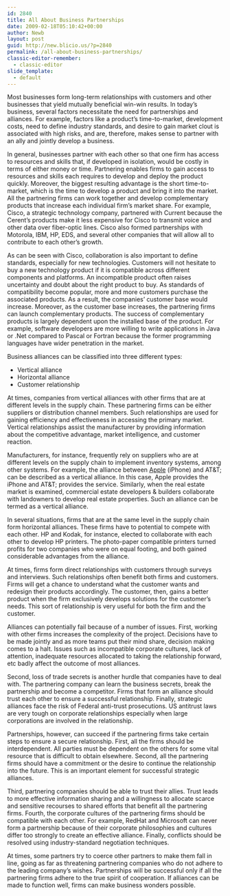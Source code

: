 ```yaml
---
id: 2840
title: All About Business Partnerships
date: 2009-02-18T05:10:42+00:00
author: Newb
layout: post
guid: http://new.blicio.us/?p=2840
permalink: /all-about-business-partnerships/
classic-editor-remember:
  - classic-editor
slide_template:
  - default
---
```

Most businesses form long-term relationships with customers and other businesses that yield mutually beneficial win-win results. In today’s business, several factors necessitate the need for partnerships and alliances. For example, factors like a product’s time-to-market, development costs, need to define industry standards, and desire to gain market clout is associated with high risks, and are, therefore, makes sense to partner with an ally and jointly develop a business.

In general, businesses partner with each other so that one firm has access to resources and skills that, if developed in isolation, would be costly in terms of either money or time. Partnering enables firms to gain access to resources and skills each requires to develop and deploy the product quickly. Moreover, the biggest resulting advantage is the short time-to-market, which is the time to develop a product and bring it into the market. All the partnering firms can work together and develop complementary products that increase each individual firm’s market share. For example, Cisco, a strategic technology company, partnered with Current because the Cerent’s products make it less expensive for Cisco to transmit voice and other data over fiber-optic lines. Cisco also formed partnerships with Motorola, IBM, HP, EDS, and several other companies that will allow all to contribute to each other’s growth.

As can be seen with Cisco, collaboration is also important to define standards, especially for new technologies. Customers will not hesitate to buy a new technology product if it is compatible across different components and platforms. An incompatible product often raises uncertainty and doubt about the right product to buy. As standards of compatibility become popular, more and more customers purchase the associated products. As a result, the companies’ customer base would increase. Moreover, as the customer base increases, the partnering firms can launch complementary products. The success of complementary products is largely dependent upon the installed base of the product. For example, software developers are more willing to write applications in Java or .Net compared to Pascal or Fortran because the former programming languages have wider penetration in the market.

Business alliances can be classified into three different types:

  * Vertical alliance
  * Horizontal alliance
  * Customer relationship

At times, companies from vertical alliances with other firms that are at different levels in the supply chain. These partnering firms can be either suppliers or distribution channel members. Such relationships are used for gaining efficiency and effectiveness in accessing the primary market. Vertical relationships assist the manufacturer by providing information about the competitive advantage, market intelligence, and customer reaction.

Manufacturers, for instance, frequently rely on suppliers who are at different levels on the supply chain to implement inventory systems, among other systems. For example, the alliance between [Apple](https://new.blicio.us/the-humble-beginnings-of-apple/) (iPhone) and AT&T; can be described as a vertical alliance. In this case, Apple provides the iPhone and AT&T; provides the service. Similarly, when the real estate market is examined, commercial estate developers & builders collaborate with landowners to develop real estate properties. Such an alliance can be termed as a vertical alliance.

In several situations, firms that are at the same level in the supply chain form horizontal alliances. These firms have to potential to compete with each other. HP and Kodak, for instance, elected to collaborate with each other to develop HP printers. The photo-paper compatible printers turned profits for two companies who were on equal footing, and both gained considerable advantages from the alliance.

At times, firms form direct relationships with customers through surveys and interviews. Such relationships often benefit both firms and customers. Firms will get a chance to understand what the customer wants and redesign their products accordingly. The customer, then, gains a better product when the firm exclusively develops solutions for the customer’s needs. This sort of relationship is very useful for both the firm and the customer.

Alliances can potentially fail because of a number of issues. First, working with other firms increases the complexity of the project. Decisions have to be made jointly and as more teams put their mind share, decision making comes to a halt. Issues such as incompatible corporate cultures, lack of attention, inadequate resources allocated to taking the relationship forward, etc badly affect the outcome of most alliances. 

Second, loss of trade secrets is another hurdle that companies have to deal with. The partnering company can learn the business secrets, break the partnership and become a competitor. Firms that form an alliance should trust each other to ensure a successful relationship. Finally, strategic alliances face the risk of Federal anti-trust prosecutions. US antitrust laws are very tough on corporate relationships especially when large corporations are involved in the relationship.

Partnerships, however, can succeed if the partnering firms take certain steps to ensure a secure relationship. First, all the firms should be interdependent. All parties must be dependent on the others for some vital resource that is difficult to obtain elsewhere. Second, all the partnering firms should have a commitment or the desire to continue the relationship into the future. This is an important element for successful strategic alliances. 

Third, partnering companies should be able to trust their allies. Trust leads to more effective information sharing and a willingness to allocate scarce and sensitive recourses to shared efforts that benefit all the partnering firms. Fourth, the corporate cultures of the partnering firms should be compatible with each other. For example, RedHat and Microsoft can never form a partnership because of their corporate philosophies and cultures differ too strongly to create an effective alliance. Finally, conflicts should be resolved using industry-standard negotiation techniques. 

At times, some partners try to coerce other partners to make them fall in line, going as far as threatening partnering companies who do not adhere to the leading company’s wishes. Partnerships will be successful only if all the partnering firms adhere to the true spirit of cooperation. If alliances can be made to function well, firms can make business wonders possible.